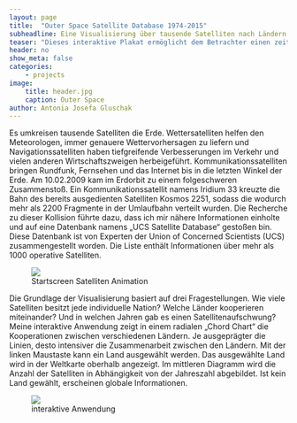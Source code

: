 ```yaml
---
layout: page
title:  "Outer Space Satellite Database 1974-2015"
subheadline: Eine Visualisierung über tausende Satelliten nach Ländern.
teaser: "Dieses interaktive Plakat ermöglicht dem Betrachter einen zeitlichen Überblick der Satellitenanzahl, Art des Satelliten und Besitzer- und Auftraggeberland. "
header: no
show_meta: false
categories:
    - projects
image:
    title: header.jpg
    caption: Outer Space
author: Antonia Josefa Gluschak
---
```


Es umkreisen tausende Satelliten die Erde. Wettersatelliten helfen den Meteorologen, immer genauere Wettervorhersagen zu liefern und Navigationssatelliten haben tiefgreifende Verbesserungen im Verkehr und vielen anderen Wirtschaftszweigen herbeigeführt. Kommunikationssatelliten bringen Rundfunk, Fernsehen und das Internet bis in die letzten Winkel der Erde. Am 10.02.2009 kam im Erdorbit zu einem folgeschweren Zusammenstoß. Ein Kommunikationssatellit namens Iridium 33 kreuzte die Bahn des bereits ausgedienten Satelliten Kosmos 2251, sodass die wodurch mehr als 2200 Fragmente in der Umlaufbahn verteilt wurden. Die Recherche zu dieser Kollision führte dazu, dass ich mir nähere Informationen einholte und auf eine Datenbank namens „UCS Satellite Database“ gestoßen bin. Diese Datenbank ist von Experten der Union of Concerned Scientists (UCS) zusammengestellt worden. Die Liste enthält Informationen über mehr als 1000 operative Satelliten.

<figure>
  <img src="{{ site.urlimg }}/startscreen.jpg" />
  <figcaption >Startscreen Satelliten Animation</figcaption>
</figure>

Die Grundlage der Visualisierung basiert auf drei Fragestellungen. Wie viele Satelliten besitzt jede individuelle Nation? Welche Länder kooperieren miteinander? Und in welchen Jahren gab es einen Satellitenaufschwung? Meine interaktive Anwendung zeigt in einem radialen „Chord Chart“ die Kooperationen zwischen verschiedenen Ländern. Je ausgeprägter die Linien, desto intensiver die Zusammenarbeit zwischen den Ländern. Mit der linken Maustaste kann ein Land ausgewählt werden. Das aus­gewählte Land wird in der Weltkarte oberhalb angezeigt. Im mittleren Diagramm wird die Anzahl der Satelliten in Abhängigkeit von der Jahreszahl abgebildet. Ist kein Land gewählt, erscheinen globale Informationen.



<figure>
  <img src="{{ site.urlimg }}/interaktiv.jpg" />
  <figcaption >interaktive Anwendung</figcaption>
</figure>
